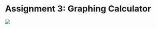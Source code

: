 # Assignment 3: Graphing Calculator
![](https://media.giphy.com/media/3og0IClsxKBV6nOM9O/giphy.gif)
